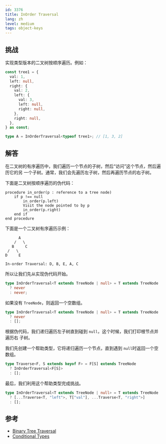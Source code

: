 ```yaml
---
id: 3376
title: InOrder Traversal
lang: zh
level: medium
tags: object-keys
---
```


## 挑战

实现类型版本的二叉树按顺序遍历。例如：

```typescript
const tree1 = {
  val: 1,
  left: null,
  right: {
    val: 2,
    left: {
      val: 3,
      left: null,
      right: null,
    },
    right: null,
  },
} as const;

type A = InOrderTraversal<typeof tree1>; // [1, 3, 2]
```

## 解答

在二叉树的有序遍历中，我们遍历一个节点的子树，然后“访问”这个节点，然后遍历它的另
一个子树。通常，我们会先遍历左子树，然后再遍历节点的右子树。

下面是二叉树按顺序遍历的伪代码：

```text
procedure in_order(p : reference to a tree node)
    if p !== null
        in_order(p.left)
        Visit the node pointed to by p
        in_order(p.right)
    end if
end procedure
```

下面是一个二叉树有序遍历示例：

```text
      A
    /   \
   B     C
 /   \
D     E

In-order Traversal: D, B, E, A, C
```

所以让我们先从实现伪代码开始。

```ts
type InOrderTraversal<T extends TreeNode | null> = T extends TreeNode
  ? never
  : never;
```

如果没有 `TreeNode`，则返回一个空数组。

```ts
type InOrderTraversal<T extends TreeNode | null> = T extends TreeNode
  ? never
  : [];
```

根据伪代码，我们递归遍历左子树直到碰到 `null`，这个时候，我们打印根节点并遍历右
子树。

我们先创建一个帮助类型，它将递归遍历一个节点，直到遇到 `null`时返回一个空数组。

```ts
type Traverse<F, S extends keyof F> = F[S] extends TreeNode
  ? InOrderTraversal<F[S]>
  : [];
```

最后，我们利用这个帮助类型完成挑战。

```ts
type InOrderTraversal<T extends TreeNode | null> = T extends TreeNode
  ? [...Traverse<T, "left">, T["val"], ...Traverse<T, "right">]
  : [];
```

## 参考

- [Binary Tree Traversal](https://www.geeksforgeeks.org/tree-traversals-inorder-preorder-and-postorder/)
- [Conditional Types](https://www.typescriptlang.org/docs/handbook/2/conditional-types.html)
